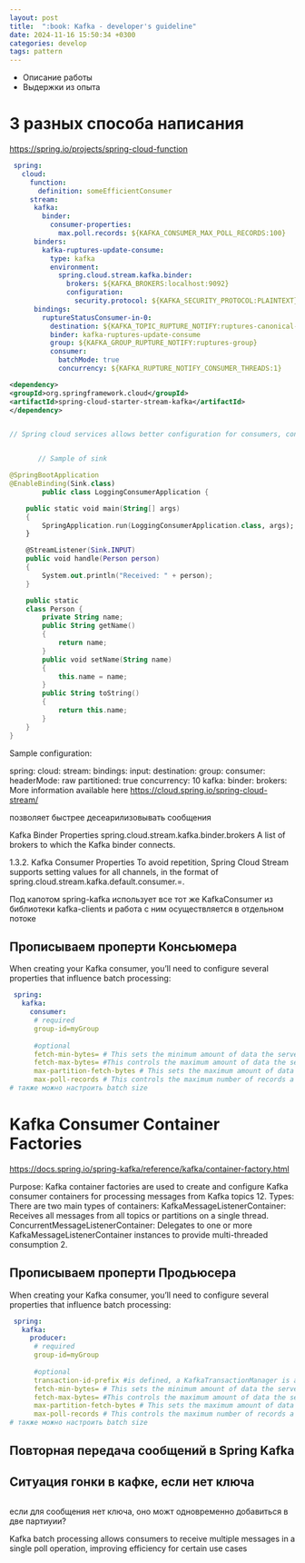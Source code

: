 ```yaml
---
layout: post
title:  ":book: Kafka - developer's guideline"
date: 2024-11-16 15:50:34 +0300
categories: develop
tags: pattern
---
```


- Описание работы
- Выдержки из опыта


# 3 разных способа написания


https://spring.io/projects/spring-cloud-function

```yaml
 spring:
   cloud:
     function:
       definition: someEfficientConsumer
     stream:
      kafka:
        binder:
          consumer-properties:
            max.poll.records: ${KAFKA_CONSUMER_MAX_POLL_RECORDS:100}
      binders:
        kafka-ruptures-update-consume:
          type: kafka
          environment:
            spring.cloud.stream.kafka.binder:
              brokers: ${KAFKA_BROKERS:localhost:9092}
              configuration:
                security.protocol: ${KAFKA_SECURITY_PROTOCOL:PLAINTEXT}
      bindings:
        ruptureStatusConsumer-in-0:
          destination: ${KAFKA_TOPIC_RUPTURE_NOTIFY:ruptures-canonical-int}
          binder: kafka-ruptures-update-consume
          group: ${KAFKA_GROUP_RUPTURE_NOTIFY:ruptures-group}
          consumer:
            batchMode: true
            concurrency: ${KAFKA_RUPTURE_NOTIFY_CONSUMER_THREADS:1}
````

``` xml
<dependency>
<groupId>org.springframework.cloud</groupId>
<artifactId>spring-cloud-starter-stream-kafka</artifactId>
</dependency>
```

```kotlin

// Spring cloud services allows better configuration for consumers, concurrency, deserialization and less boiler plate code .


       // Sample of sink

@SpringBootApplication
@EnableBinding(Sink.class)
        public class LoggingConsumerApplication {

    public static void main(String[] args)
    {
        SpringApplication.run(LoggingConsumerApplication.class, args);
    }

    @StreamListener(Sink.INPUT)
    public void handle(Person person)
    {
        System.out.println("Received: " + person);
    }

    public static
    class Person {
        private String name;
        public String getName()
        {
            return name;
        }
        public void setName(String name)
        {
            this.name = name;
        }
        public String toString()
        {
            return this.name;
        }
    }
}
````
Sample configuration:

spring:
cloud:
stream:
bindings:
input:
destination: <your topic>
group: <your consumer group>
consumer:
headerMode: raw
partitioned: true
concurrency: 10
kafka:
binder:
brokers: <Comma seperated list of kafka brokers>
More information available here https://cloud.spring.io/spring-cloud-stream/

позволяет быстрее десеарилизовывать сообщения

Kafka Binder Properties
spring.cloud.stream.kafka.binder.brokers
A list of brokers to which the Kafka binder connects.

1.3.2. Kafka Consumer Properties
To avoid repetition, Spring Cloud Stream supports setting values for all channels, in the format of spring.cloud.stream.kafka.default.consumer.<property>=<value>.

Под капотом spring-kafka использует все тот же KafkaConsumer из библиотеки kafka-clients и работа с ним осуществляется в отдельном потоке


## Прописываем проперти Консьюмера
When creating your Kafka consumer, you’ll need to configure several properties that influence batch processing:
```yaml
 spring:
   kafka:
     consumer:
      # required
      group-id=myGroup
       
      #optional 
      fetch-min-bytes= # This sets the minimum amount of data the server should return for a fetch request. If set to a higher value, the server will wait until it has enough data to send before responding to the consumer.
      fetch-max-bytes= #This controls the maximum amount of data the server should return for a fetch request.
      max-partition-fetch-bytes # This sets the maximum amount of data per partition the server will return.
      max-poll-records # This controls the maximum number of records a consumer will fetch in a single call to poll().
# также можно настроить batch size
```


# Kafka Consumer Container Factories
https://docs.spring.io/spring-kafka/reference/kafka/container-factory.html

Purpose: Kafka container factories are used to create and configure Kafka consumer containers for processing messages from Kafka topics 12.
Types: There are two main types of containers:
KafkaMessageListenerContainer: Receives all messages from all topics or partitions on a single thread.
ConcurrentMessageListenerContainer: Delegates to one or more KafkaMessageListenerContainer instances to provide multi-threaded consumption 2.

## Прописываем проперти Продьюсера
When creating your Kafka consumer, you’ll need to configure several properties that influence batch processing:
```yaml
 spring:
   kafka:
     producer:
      # required
      group-id=myGroup
       
      #optional 
      transaction-id-prefix #is defined, a KafkaTransactionManager is automatically configured. Also, if a RecordMessageConverter bean is defined, it is automatically associated to the auto-configured KafkaTemplate
      fetch-min-bytes= # This sets the minimum amount of data the server should return for a fetch request. If set to a higher value, the server will wait until it has enough data to send before responding to the consumer.
      fetch-max-bytes= #This controls the maximum amount of data the server should return for a fetch request.
      max-partition-fetch-bytes # This sets the maximum amount of data per partition the server will return.
      max-poll-records # This controls the maximum number of records a consumer will fetch in a single call to poll().
# также можно настроить batch size
```

## Повторная передача сообщений в Spring Kafka

## Ситуация гонки в кафке, если нет ключа
```

```


если для сообщения нет ключа, оно можт одновременно добавиться в две партиуии?

Kafka batch processing allows consumers to receive multiple messages in a single poll operation, improving efficiency for certain use cases 